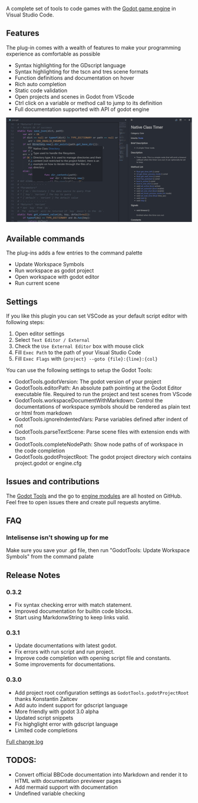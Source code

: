A complete set of tools to code games with the [Godot game engine](http://www.godotengine.org/) in Visual Studio Code.

## Features

The plug-in comes with a wealth of features to make your programming experience as comfortable as possible

- Syntax highlighting for the GDscript language
- Syntax highlighting for the tscn and tres scene formats
- Function definitions and documentation on hover
- Rich auto completion
- Static code validation
- Open projects and scenes in Godot from VScode
- Ctrl click on a variable or method call to jump to its definition
- Full documentation supported with API of godot engine

![Showing the documentation on hover feature](img/godot-tools.jpg)

## Available commands

The plug-ins adds a few entries to the command palette

- Update Workspace Symbols
- Run workspace as godot project
- Open workspace with godot editor
- Run current scene

## Settings

If you like this plugin you can set VSCode as your default script editor with following steps:
1. Open editor settings
2. Select `Text Editor / External`
3. Check the `Use External Editor` box with mouse click
4. Fill `Exec Path` to the path of your Visual Studio Code
5. Fill `Exec Flags` with `{project} --goto {file}:{line}:{col}`

You can use the following settings to setup the Godot Tools:
- GodotTools.godotVersion: The godot version of your project
- GodotTools.editorPath: An absolute path pointing at the Godot Editor executable file. Required to run the project and test scenes from VScode
- GodotTools.workspaceDocumentWithMarkdown: Control the documentations of workspace symbols should be rendered as plain text or html from markdown
- GodotTools.ignoreIndentedVars: Parse variables defined after indent of not
- GodotTools.parseTextScene: Parse scene files with extension ends with tscn
- GodotTools.completeNodePath: Show node paths of of workspace in the code completion
- GodotTools.godotProjectRoot: The godot project directory wich contains project.godot or engine.cfg
## Issues and contributions

The [Godot Tools](https://github.com/GodotExplorer/godot-tools) and the go to [engine modules](https://github.com/GodotExplorer/editor-server) are all hosted on GitHub. Feel free to open issues there and create pull requests anytime.

## FAQ
   
### Intelisense isn't showing up for me

Make sure you save your .gd file, then run "GodotTools: Update Workspace Symbols" from the command palate

## Release Notes

### 0.3.2
* Fix syntax checking error with match statement.
* Improved documentation for builtin code blocks.
* Start using MarkdonwString to keep links valid.

### 0.3.1
* Update documentations with latest godot.
* Fix errors with run script and run project.
* Improve code completion with opening script file and constants.
* Some improvements for documentations.

### 0.3.0
* Add project root configuration settings as `GodotTools.godotProjectRoot` thanks Konstantin Zaitcev
* Add auto indent support for gdscript language
* More friendly with godot 3.0 alpha
* Updated script snippets
* Fix highglight error with gdscript language
* Limited code completions

[Full change log](https://github.com/GodotExplorer/godot-tools/blob/master/CHANGELOG.md)

## TODOS:
* Convert official BBCode documentation into Markdown and render it to HTML with documentation previewer pages
* Add mermaid support with documentation
* Undefined variable checking
